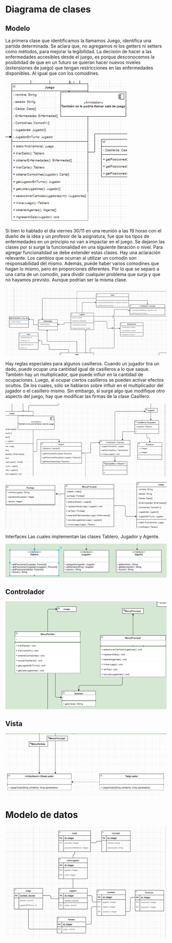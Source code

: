 # Diagrama de clases

## Modelo

La primera clase que identificamos la llamamos Juego, identifica una partida determinada. Se aclara que, no agregamos ni los getters ni setters como métodos, para mejorar la legibilidad.
La decisión de hacer a las enfermedades accesibles desde el juego, es porque desconocemos la posibilidad de que en un futuro se quieran hacer nuevos niveles (extensiones de juego) que tengan restricciones en las enfermedades disponibles. Al igual que con los comodines.

![image info](readmeResources/Juego.png)

Si bien lo hablado el día viernes 30/11 en una reunión a las 19 horas con el dueño de la idea y un profesor de la asignatura, fue que los tipos de enfermedades en un principio no van a impactar en el juego. Se dejaron las clases por si surge la funcionalidad en una siguiente iteración o nivel.
Para agregar funcionalidad se debe extender estas clases.
Hay una aclaración relevante. Los cambios que ocurran al utilizar un comodín son responsabilidad del mismo. Además, puede haber varios comodines que hagan lo mismo, pero en proporciones diferentes. Por lo que se separó a una carta de un comodín, para dividir cualquier problema que surja y que no hayamos previsto. Aunque podrían ser la misma clase. 

![image info](readmeResources/Jugador.png)

Hay reglas especiales para algunos casilleros.
Cuando un jugador tira un dado, puede ocupar una cantidad igual de casilleros a lo que saque. También hay un multiplicador, que puede influir en la cantidad de ocupaciones.
Luego, al ocupar ciertos casilleros se pueden activar efectos ocultos. De los cuales, sólo se hablaron sobre influir en el multiplicador del jugador o el casillero mismo. Sin embargo, si surge algo que modifique otro aspecto del juego, hay que modificar las firmas de la clase Casillero.

![image info](readmeResources/Casillero.png)

![image info](readmeResources/Menu.png)

Interfaces
Las cuales implementan las clases Tablero, Jugador y Agente.

![image info](readmeResources/Interfaces.png)

## Controlador

![image info](readmeResources/Controlador.png)

## Vista

![image info](readmeResources/Vista.png)

# Modelo de datos

![image info](readmeResources/DER.png)
